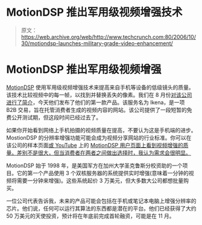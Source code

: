 # MotionDSP 推出军用级视频增强技术

> 原文：<https://web.archive.org/web/http://www.techcrunch.com:80/2006/10/30/motiondsp-launches-military-grade-video-enhancement/>

# MotionDSP 推出军用级视频增强

 [](https://web.archive.org/web/20201026015718/http://www.motiondsp.com/) [MotionDSP](https://web.archive.org/web/20201026015718/http://www.motiondsp.com/) 使用军用级视频增强技术来提高来自手机等设备的低级镜头的质量。该技术比较视频中的每一帧，以找到并替换丢失的像素。我们在 8 月份[对该公司进行了简介](https://web.archive.org/web/20201026015718/http://www.beta.techcrunch.com/2006/08/31/startup-uses-military-tech-to-fix-low-res-video/)，今天他们发布了他们的第一款产品。该服务名为 Ikena，是一项 B2B 交易，旨在托管消费者生成的视频内容的网站。该公司提供了一段短暂的免费公开测试期，但这段时间已经过去了。

如果你开始看到网络上手机拍摄的视频质量在提高，不要认为这是手机端的进步。MostionDSP 的分辨率增强功能可能会成为视频分享网站的行业标准。你可以在该公司的样本页面[或 YouTube](https://web.archive.org/web/20201026015718/http://www.motiondsp.com/OnlineVideoDemos2.html) 上的 [MotionDSP 用户页面上看到视频增强的质量。差别不是很大，但当消费者在两者之间做出选择时，我认为需求会很明显。](https://web.archive.org/web/20201026015718/http://www.youtube.com/profile_videos?user=motiondsp)

MotionDSP 始于 1998 年，是美国军方在加州大学圣克鲁斯分校资助的一个项目。它的第一个产品使用 3 个双核服务器的系统提供实时增强(意味着一分钟的视频将需要一分钟来增强)。这些系统起价 3 万美元，但大多数大公司都想批量购买。

一位公司代表告诉我，未来的产品可能会包括在手机或笔记本电脑上增强分辨率的芯片。他们说，任何可以运行其算法的东西都是潜在的平台。他们已经获得了大约 50 万美元的天使投资，预计将在年底前完成首轮融资，可能是在 11 月。